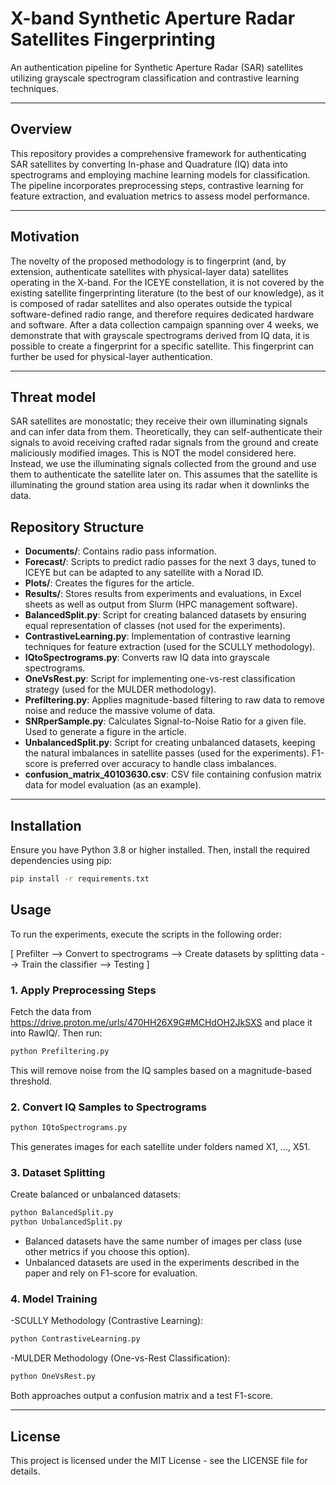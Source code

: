 # X-band Synthetic Aperture Radar Satellites Fingerprinting

An authentication pipeline for Synthetic Aperture Radar (SAR) satellites utilizing grayscale spectrogram classification and contrastive learning techniques.

---

## Overview

This repository provides a comprehensive framework for authenticating SAR satellites by converting In-phase and Quadrature (IQ) data into spectrograms and employing machine learning models for classification. The pipeline incorporates preprocessing steps, contrastive learning for feature extraction, and evaluation metrics to assess model performance.

---


## Motivation

The novelty of the proposed methodology is to fingerprint (and, by extension, authenticate satellites with physical-layer data) satellites operating in the X-band. For the ICEYE constellation, it is not covered by the existing satellite fingerprinting literature (to the best of our knowledge), as it is composed of radar satellites and also operates outside the typical software-defined radio range, and therefore requires dedicated hardware and software. After a data collection campaign spanning over 4 weeks, we demonstrate that with grayscale spectrograms derived from IQ data, it is possible to create a fingerprint for a specific satellite. This fingerprint can further be used for physical-layer authentication.

---
## Threat model

SAR satellites are monostatic; they receive their own illuminating signals and can infer data from them. Theoretically, they can self-authenticate their signals to avoid receiving crafted radar signals from the ground and create maliciously modified images. This is NOT the model considered here. Instead, we use the illuminating signals collected from the ground and use them to authenticate the satellite later on. This assumes that the satellite is illuminating the ground station area using its radar when it downlinks the data. 

## Repository Structure

- **Documents/**: Contains radio pass information.  
- **Forecast/**: Scripts to predict radio passes for the next 3 days, tuned to ICEYE but can be adapted to any satellite with a Norad ID.
- **Plots/**: Creates the figures for the article.  
- **Results/**: Stores results from experiments and evaluations, in Excel sheets as well as output from Slurm (HPC management software).  
- **BalancedSplit.py**: Script for creating balanced datasets by ensuring equal representation of classes (not used for the experiments).  
- **ContrastiveLearning.py**: Implementation of contrastive learning techniques for feature extraction (used for the SCULLY methodology).  
- **IQtoSpectrograms.py**: Converts raw IQ data into grayscale spectrograms.  
- **OneVsRest.py**: Script for implementing one-vs-rest classification strategy (used for the MULDER methodology).  
- **Prefiltering.py**: Applies magnitude-based filtering to raw data to remove noise and reduce the massive volume of data.  
- **SNRperSample.py**: Calculates Signal-to-Noise Ratio for a given file.  Used to generate a figure in the article.
- **UnbalancedSplit.py**: Script for creating unbalanced datasets, keeping the natural imbalances in satellite passes (used for the experiments). F1-score is preferred over accuracy to handle class imbalances.  
- **confusion_matrix_40103630.csv**: CSV file containing confusion matrix data for model evaluation (as an example).  

---

## Installation

Ensure you have Python 3.8 or higher installed. Then, install the required dependencies using pip:

```bash
pip install -r requirements.txt
```

## Usage

To run the experiments, execute the scripts in the following order:

[   Prefilter --> Convert to spectrograms --> Create datasets by splitting data --> Train the classifier --> Testing  ]

### 1. Apply Preprocessing Steps

Fetch the data from https://drive.proton.me/urls/470HH26X9G#MCHdOH2JkSXS and place it into RawIQ/. Then run:
```bash
python Prefiltering.py
```
This will remove noise from the IQ samples based on a magnitude-based threshold.

### 2. Convert IQ Samples to Spectrograms
```bash
python IQtoSpectrograms.py
```
This generates images for each satellite under folders named X1, ..., X51.

### 3. Dataset Splitting

Create balanced or unbalanced datasets:
```bash
python BalancedSplit.py
python UnbalancedSplit.py
```
- Balanced datasets have the same number of images per class (use other metrics if you choose this option).
- Unbalanced datasets are used in the experiments described in the paper and rely on F1-score for evaluation.

### 4. Model Training

-SCULLY Methodology (Contrastive Learning):
```bash
python ContrastiveLearning.py
```
-MULDER Methodology (One-vs-Rest Classification):
```bash
python OneVsRest.py
```
Both approaches output a confusion matrix and a test F1-score.

---

## License

This project is licensed under the MIT License - see the LICENSE file for details.
